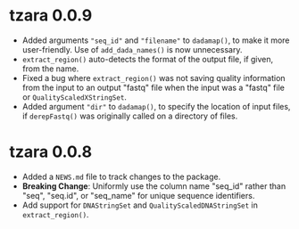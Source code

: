 # tzara 0.0.9

* Added arguments `"seq_id"` and `"filename"` to `dadamap()`, to make it more
  user-friendly.  Use of `add_dada_names()` is now unnecessary.
* `extract_region()` auto-detects the format of the output file, if given,
  from the name.
* Fixed a bug where `extract_region()` was not saving quality information
  from the input to an output "fastq" file when the input was a "fastq" file or
  `QualityScaledXStringSet`.
* Added argument `"dir"` to `dadamap()`, to specify the location of input files,
  if `derepFastq()` was originally called on a directory of files.

# tzara 0.0.8

* Added a `NEWS.md` file to track changes to the package.
* **Breaking Change**: Uniformly use the column name "seq_id" rather than "seq",
  "seq.id", or "seq_name" for unique sequence identifiers.
* Add support for `DNAStringSet` and `QualityScaledDNAStringSet` in 
  `extract_region()`.
